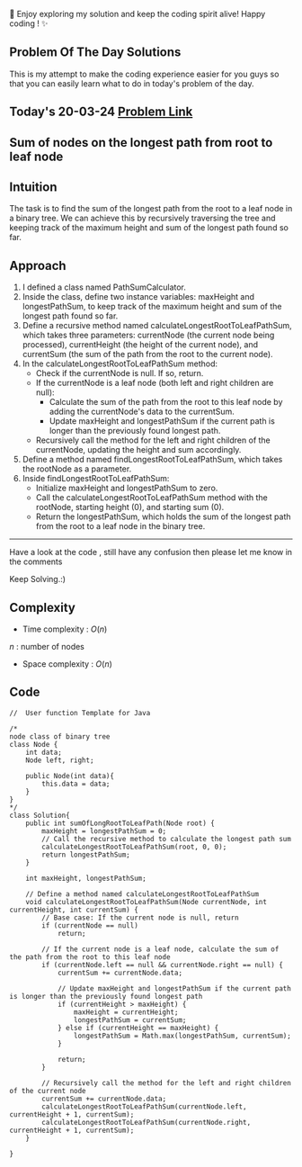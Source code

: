 🚀 Enjoy exploring my solution and keep the coding spirit alive! Happy coding ! ✨


## Problem Of The Day Solutions

This is my attempt to make the coding experience easier for you guys so that you can easily learn what to do in today's problem of the day.

## Today's 20-03-24 [Problem Link](https://www.geeksforgeeks.org/problems/sum-of-the-longest-bloodline-of-a-tree/1)
## Sum of nodes on the longest path from root to leaf node

## Intuition
The task is to find the sum of the longest path from the root to a leaf node in a binary tree. We can achieve this by recursively traversing the tree and keeping track of the maximum height and sum of the longest path found so far.

## Approach

1. I defined a class named PathSumCalculator.
2. Inside the class, define two instance variables: maxHeight and longestPathSum, to keep track of the maximum height and sum of the longest path found so far.
3. Define a recursive method named calculateLongestRootToLeafPathSum, which takes three parameters: currentNode (the current node being processed), currentHeight (the height of the current node), and currentSum (the sum of the path from the root to the current node).
4. In the calculateLongestRootToLeafPathSum method:
   - Check if the currentNode is null. If so, return.
   - If the currentNode is a leaf node (both left and right children are null):
     - Calculate the sum of the path from the root to this leaf node by adding the currentNode's data to the currentSum.
     - Update maxHeight and longestPathSum if the current path is longer than the previously found longest path.
   - Recursively call the method for the left and right children of the currentNode, updating the height and sum accordingly.
5. Define a method named findLongestRootToLeafPathSum, which takes the rootNode as a parameter.
6. Inside findLongestRootToLeafPathSum:
   - Initialize maxHeight and longestPathSum to zero.
   - Call the calculateLongestRootToLeafPathSum method with the rootNode, starting height (0), and starting sum (0).
   - Return the longestPathSum, which holds the sum of the longest path from the root to a leaf node in the binary tree.

---
Have a look at the code , still have any confusion then please let me know in the comments

Keep Solving.:)

## Complexity
- Time complexity : $O( n )$
<!-- Add your time complexity here, e.g. $$O())$$ -->
$n$ :  number of nodes 
- Space complexity : $O( n )$
<!-- Add your space complexity here, e.g. $$O(n)$$ -->

## Code

```
//  User function Template for Java

/*
node class of binary tree
class Node {
    int data;
    Node left, right;
    
    public Node(int data){
        this.data = data;
    }
}
*/
class Solution{
    public int sumOfLongRootToLeafPath(Node root) {
        maxHeight = longestPathSum = 0;
        // Call the recursive method to calculate the longest path sum 
        calculateLongestRootToLeafPathSum(root, 0, 0);
        return longestPathSum;
    }

    int maxHeight, longestPathSum;
    
    // Define a method named calculateLongestRootToLeafPathSum
    void calculateLongestRootToLeafPathSum(Node currentNode, int currentHeight, int currentSum) {
        // Base case: If the current node is null, return 
        if (currentNode == null)
            return;
        
        // If the current node is a leaf node, calculate the sum of the path from the root to this leaf node
        if (currentNode.left == null && currentNode.right == null) {
            currentSum += currentNode.data;
            
            // Update maxHeight and longestPathSum if the current path is longer than the previously found longest path
            if (currentHeight > maxHeight) {
                maxHeight = currentHeight;
                longestPathSum = currentSum;
            } else if (currentHeight == maxHeight) {
                longestPathSum = Math.max(longestPathSum, currentSum);
            }
                
            return;
        }
        
        // Recursively call the method for the left and right children of the current node 
        currentSum += currentNode.data;
        calculateLongestRootToLeafPathSum(currentNode.left, currentHeight + 1, currentSum);
        calculateLongestRootToLeafPathSum(currentNode.right, currentHeight + 1, currentSum);
    }
    
}
```